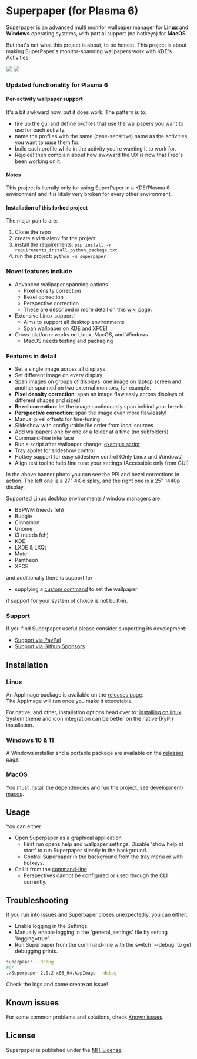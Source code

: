 # Superpaper (for Plasma 6)

Superpaper is an advanced multi monitor wallpaper manager for **Linux** and **Windows** operating systems, with
partial support (no hotkeys) for **MacOS**.

But that's not what this project is about, to be honest.  This project is about making SuperPaper's monitor-spanning
wallpapers work with KDE's Activities.

![](https://raw.githubusercontent.com/hhannine/Superpaper/branch-resources/readme-banner.jpg)
![](https://raw.githubusercontent.com/hhannine/Superpaper/branch-resources/gui-screenshot.png)

### Updated functionality for Plasma 6
#### Per-activity wallpaper support
It's a bit awkward now, but it does work.  The pattern is to:

- fire up the gui and define profiles that use the wallpapers you want to use for each activity.
- name the profiles with the same (case-sensitive) name as the activities you want to uuse them for.
- build each profile while in the activity you're wanting it to work for.
- Rejoice! then complain about how awkward the UX is now that Fred's been working on it.

#### Notes
This project is literally only for using SuperPaper in a KDE/Plasma 6 environment and it is likely very broken
for every other environment. 

#### Installation of this forked project
The major points are:

1. Clone the repo
2. create a virtualenv for the project
3. install the requirements: `pip install -r requirements_install_python_package.txt`
4. run the project: `python -m superpaper`

### Novel features include
- Advanced wallpaper spanning options
  - Pixel density correction
  - Bezel correction
  - Perspective correction
  - These are described in more detail on this [wiki page](https://github.com/hhannine/superpaper/wiki/Wallpaper-spanning-with-advanced-options:-what-the-pixel-density-and-perspective-corrections-are-about).
- Extensive Linux support!
  - Aims to support all desktop environments
  - Span wallpaper on KDE and XFCE!
- Cross-platform: works on Linux, MacOS, and Windows
  - MacOS needs testing and packaging

### Features in detail
- Set a single image across all displays
- Set different image on every display
- Span images on groups of displays: one image on laptop screen and another spanned on two external monitors, for example.
- **Pixel density correction**: span an image flawlessly across displays of different shapes and sizes!
- **Bezel correction**: let the image continuously span behind your bezels.
- **Perspective correction**: span the image even more flawlessly!
- Manual pixel offsets for fine-tuning
- Slideshow with configurable file order from local sources
- Add wallpapers one by one or a folder at a time (no subfolders)
- Command-line interface
- Run a script after wallpaper change: [example script](./example-script/run-after-wp-change.py)
- Tray applet for slideshow control
- Hotkey support for easy slideshow control (Only Linux and Windows)
- Align test tool to help fine tune your settings (Accessible only from GUI)

In the above banner photo you can see the PPI and bezel corrections in action. The left one is a 27" 4K display, and the right one is a 25" 1440p display.

Supported Linux desktop environments / window managers are:
- BSPWM (needs feh)
- Budgie
- Cinnamon
- Gnome
- i3 (needs feh)
- KDE
- LXDE & LXQt
- Mate
- Pantheon
- XFCE

and additionally there is support for
- supplying a [custom command](./docs/custom-command.md) to set the wallpaper

if support for your system of choice is not built-in.


### Support
If you find Superpaper useful please consider supporting its development:

- [Support via PayPal](https://www.paypal.me/superpaper/5)
- [Support via Github Sponsors](https://github.com/sponsors/hhannine)


## Installation

### Linux

An AppImage package is available on the [releases page](https://github.com/hhannine/superpaper/releases).  
The AppImage will run once you make it executable.

 For native, and other, installation options head over to: [installing on linux](./docs/installation-linux.md). System theme and icon integration can be better on the native (PyPI) installation.

### Windows 10 & 11

 A Windows installer and a portable package are available on the [releases page](https://github.com/hhannine/superpaper/releases).

### MacOS

 You must install the dependencies and run the project, see [development-macos](./docs/development-macos.md).


## Usage

You can either:

- Open Superpaper as a graphical application
  - First run opens help and wallpaper settings. Disable 'show help at start' to run Superpaper silently in the background.
  - Control Superpaper in the background from the tray menu or with hotkeys.
- Call it from the [command-line](./docs/cli-usage.md)
  - Perspectives cannot be configured or used through the CLI currently.


## Troubleshooting

If you run into issues and Superpaper closes unexpectedly, you can either:
- Enable logging in the Settings.
- Manually enable logging in the 'general_settings' file by setting 'logging=true'.
- Run Superpaper from the command-line with the switch '--debug' to get debugging prints.
```sh
superpaper --debug
#or
./Superpaper-2.0.2-x86_64.AppImage --debug
```
Check the logs and come create an issue!


## Known issues

For some common problems and solutions, check [Known issues](./docs/known-issues.md).


## License

Superpaper is published under the [MIT License](./LICENSE).
